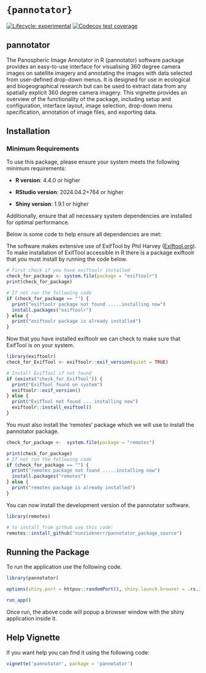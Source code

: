 
<!-- README.md is generated from README.Rmd. Please edit that file -->

# `{pannotator}`

<!-- badges: start -->

[![Lifecycle:
experimental](https://img.shields.io/badge/lifecycle-experimental-orange.svg)](https://lifecycle.r-lib.org/articles/stages.html#experimental)
[![Codecov test
coverage](https://codecov.io/gh/NunzioKnerr/pannotator/graph/badge.svg)](https://app.codecov.io/gh/NunzioKnerr/pannotator)

<!-- badges: end -->

## pannotator

The Panospheric Image Annotator in R (pannotator) software package
provides an easy-to-use interface for visualising 360 degree camera
images on satellite imagery and annotating the images with data selected
from user-defined drop-down menus. It is designed for use in ecological
and biogeographical research but can be used to extract data from any
spatially explicit 360 degree camera imagery. This vignette provides an
overview of the functionality of the package, including setup and
configuration, interface layout, image selection, drop-down menu
specification, annotation of image files, and exporting data.

## Installation

### Minimum Requirements

To use this package, please ensure your system meets the following
minimum requirements:

- **R version**: 4.4.0 or higher

- **RStudio version**: 2024.04.2+764 or higher

- **Shiny version**: 1.9.1 or higher

Additionally, ensure that all necessary system dependencies are
installed for optimal performance.

Below is some code to help ensure all dependencies are met:

The software makes extensive use of ExifTool by Phil Harvey
([Exiftool.org](https://exiftool.org/)). To make installation of
ExifTool accessible in R there is a package exiftoolr that you must
install by running the code below.

``` r
# First check if you have exiftoolr installed
check_for_package <- system.file(package = "exiftoolr")
print(check_for_package)

# If not run the following code
if (check_for_package == "") {
  print("exiftoolr package not found .....installing now")
  install.packages("exiftoolr")
} else {
  print("exiftoolr package is already installed")
}
```

Now that you have installed exiftoolr we can check to make sure that
ExifTool is on your system.

``` r
library(exiftoolr)  
check_for_ExifTool <- exiftoolr::exif_version(quiet = TRUE)

# Install ExifTool if not found
if (exists("check_for_ExifTool")) {
  print("ExifTool found on system")
  exiftoolr::exif_version()
} else {
  print("ExifTool not found ... installing now")   
  exiftoolr::install_exiftool()
}
```

You must also install the ‘remotes’ package which we will use to install
the pannotator package.

``` r
check_for_package <-  system.file(package = "remotes")

print(check_for_package)
# If not run the following code
if (check_for_package == "") {
  print("remotes package not found .....installing now")
  install.packages("remotes")
} else {
  print("remotes package is already installed")
}
```

You can now install the development version of the pannotator software.

``` r
library(remotes)

# to install from github use this code: 
remotes::install_github("nunzioknerr/pannotator_package_source")
```

## Running the Package

To run the application use the following code.

``` r
library(pannotator)

options(shiny.port = httpuv::randomPort(), shiny.launch.browser = .rs.invokeShinyWindowExternal, shiny.maxRequestSize = 5000 * 1024^2)

run_app()
```

Once run, the above code will popup a browser window with the shiny
application inside it.

## Help Vignette

If you want help you can find it using the following code:

``` r
vignette('pannotator', package = 'pannotator')
```

